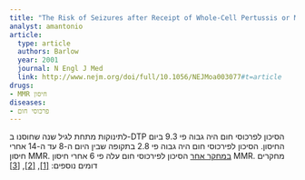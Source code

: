 ```yaml
---
title: "The Risk of Seizures after Receipt of Whole-Cell Pertussis or Measles, Mumps, and Rubella Vaccine"
analyst: amantonio
article:
  type: article
  authors: Barlow
  year: 2001
  journal: N Engl J Med
  link: http://www.nejm.org/doi/full/10.1056/NEJMoa003077#t=article
drugs:
- MMR חיסון
diseases:
- פרכוסי חום
---
```


לתינוקות מתחת לגיל שנה שחוסנו ב-DTP הסיכון לפרכוסי חום היה גבוה פי 9.3 ביום החיסון.
הסיכון לפירכוסי חום היה גבוה פי 2.8 בתקופה שבין היום ה-8 עד ה-14 אחרי חיסון MMR.
[במחקר אחר](https://www.ncbi.nlm.nih.gov/pubmed/17204517) הסיכון לפירכוסי חום עלה פי 6 אחרי חיסון MMR. מחקרים דומים נוספים: [[1]](https://www.ncbi.nlm.nih.gov/pubmed/15265850), [[2]](http://www.thelancet.com/journals/lancet/article/PIIS0140-6736(95)90471-9/abstract), [[3]](https://www.ncbi.nlm.nih.gov/pubmed/1945626)
